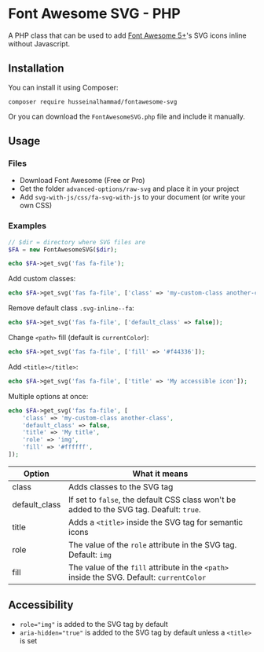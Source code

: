 # Font Awesome SVG - PHP

A PHP class that can be used to add [Font Awesome 5+](https://fontawesome.com/)'s SVG icons inline without Javascript.

## Installation

You can install it using Composer:

```
composer require husseinalhammad/fontawesome-svg
```

Or you can download the `FontAwesomeSVG.php` file and include it manually.


## Usage

### Files

* Download Font Awesome (Free or Pro)
* Get the folder `advanced-options/raw-svg` and place it in your project
* Add `svg-with-js/css/fa-svg-with-js` to your document (or write your own CSS)

### Examples

```php
// $dir = directory where SVG files are
$FA = new FontAwesomeSVG($dir);

echo $FA->get_svg('fas fa-file');
```

Add custom classes:

```php
echo $FA->get_svg('fas fa-file', ['class' => 'my-custom-class another-class']);
```

Remove default class `.svg-inline--fa`:

```php
echo $FA->get_svg('fas fa-file', ['default_class' => false]);
```

Change `<path>` fill (default is `currentColor`):

```php
echo $FA->get_svg('fas fa-file', ['fill' => '#f44336']);
```

Add `<title></title>`:

```php
echo $FA->get_svg('fas fa-file', ['title' => 'My accessible icon']);
```

Multiple options at once:

```php
echo $FA->get_svg('fas fa-file', [
    'class' => 'my-custom-class another-class',
    'default_class' => false,
    'title' => 'My title',
    'role' => 'img',
    'fill' => '#ffffff',
]);
```

| Option                | What it means   |
|-----------------------|--------------------------------------------------------------------------|
| class                 | Adds classes to the SVG tag |
| default_class         | If set to `false`, the default CSS class won't be added to the SVG tag. Deafult: `true`.  |
| title                 | Adds a `<title>` inside the SVG tag for semantic icons |
| role                  | The value of the `role` attribute in the SVG tag. Default: `img` |
| fill                  | The value of the `fill` attribute in the `<path>` inside the SVG. Default: `currentColor` |


## Accessibility

* `role="img"` is added to the SVG tag by default
* `aria-hidden="true"` is added to the SVG tag by default unless a `<title>` is set
